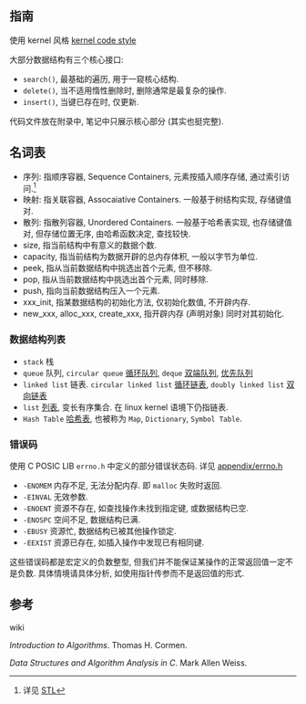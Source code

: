 ## 指南

使用 kernel 风格 [kernel code style](../../Language/Coding%20Style/kernel%20code%20style.md)

大部分数据结构有三个核心接口:
- `search()`, 最基础的遍历, 用于一窥核心结构.
- `delete()`, 当不适用惰性删除时, 删除通常是最复杂的操作.
- `insert()`, 当键已存在时, 仅更新.

代码文件放在附录中, 笔记中只展示核心部分 (其实也挺完整).

## 名词表

- 序列: 指顺序容器, Sequence Containers, 元素按插入顺序存储, 通过索引访问.[^1] 
- 映射: 指关联容器, Assocaiative Containers. 一般基于树结构实现, 存储键值对.
- 散列: 指散列容器, Unordered Containers. 一般基于哈希表实现, 也存储键值对, 但存储位置无序, 由哈希函数决定, 查找较快.
- size, 指当前结构中有意义的数据个数.
- capacity, 指当前结构为数据开辟的总内存体积, 一般以字节为单位.
- peek, 指从当前数据结构中挑选出首个元素, 但不移除.
- pop, 指从当前数据结构中挑选出首个元素, 同时移除.
- push, 指向当前数据结构压入一个元素.
- xxx_init, 指某数据结构的初始化方法, 仅初始化数值, 不开辟内存.
- new_xxx, alloc_xxx, create_xxx, 指开辟内存 (声明对象) 同时对其初始化.

[^1]: 详见 [STL](../../Language/C++/标准库/STL/STL.md)

### 数据结构列表

- `stack` 栈
- `queue` 队列, `circular queue` [循环队列](../linked%20list/queue.md), `deque` [双端队列](../linked%20list/deque.md), [优先队列](../tree/binary%20heap.md)
- `linked list` 链表. `circular linked list` [循环链表](../linked%20list/circular%20linked%20list.md), `doubly linked list` [双向链表](../linked%20list/doubly%20linked%20list.md) 
- `list` [列表](../linked%20list/list.md), 变长有序集合. 在 linux kernel 语境下仍指链表.
- `Hash Table` [哈希表](../hash/hash%20table.md), 也被称为 `Map`, `Dictionary`, `Symbol Table`.


### 错误码

使用 C POSIC LIB `errno.h` 中定义的部分错误状态码. 详见 [appendix/errno.h](../../src/errno.h)
- `-ENOMEM` 内存不足, 无法分配内存. 即 `malloc` 失败时返回.
- `-EINVAL` 无效参数.
- `-ENOENT` 资源不存在, 如查找操作未找到指定键, 或数据结构已空.
- `-ENOSPC` 空间不足, 数据结构已满.
- `-EBUSY` 资源忙, 数据结构已被其他操作锁定.
- `-EEXIST` 资源已存在, 如插入操作中发现已有相同键.

这些错误码都是宏定义的负数整型, 但我们并不能保证某操作的正常返回值一定不是负数. 具体情境请具体分析, 如使用指针传参而不是返回值的形式.

## 参考

wiki

*Introduction to Algorithms*. Thomas H. Cormen.

*Data Structures and Algorithm Analysis in C*. Mark Allen Weiss.